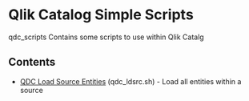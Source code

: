 # Qlik Catalog Simple Scripts
 qdc_scripts
 Contains some scripts to use within Qlik Catalg

## Contents

- [QDC Load Source Entities](./qdc_ldsrc.sh) (qdc_ldsrc.sh) - Load all entities within a source



